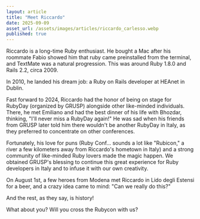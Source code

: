 ```yaml
---
layout: article
title: "Meet Riccardo"
date: 2025-09-09
asset_url: /assets/images/articles/riccardo_carlesso.webp
published: true
---
```


Riccardo is a long-time Ruby enthusiast. He bought a Mac after his roommate Fabio showed him that ruby came preinstalled from the terminal, and TextMate was a natural progression. This was around Ruby 1.8.0 and Rails 2.2, circa 2009.

In 2010, he landed his dream job: a Ruby on Rails developer at HEAnet in Dublin.

Fast forward to 2024, Riccardo had the honor of being on stage for RubyDay (organized by GRUSP) alongside other like-minded individuals. There, he met Emiliano and had the best dinner of his life with Bhozdar, thinking, "I'll never miss a RubyDay again!" He was sad when his friends from GRUSP later told him there wouldn't be another RubyDay in Italy, as they preferred to concentrate on other conferences.

Fortunately, his love for puns (Ruby Conf… sounds a lot like "Rubicon," a river a few kilometers away from Riccardo's hometown in Italy) and a strong community of like-minded Ruby lovers made the magic happen. We obtained GRUSP's blessing to continue this great experience for Ruby developers in Italy and to infuse it with our own creativity.

On August 1st, a few heroes from Modena met Riccardo in Lido degli Estensi for a beer, and a crazy idea came to mind: "Can we really do this?"

And the rest, as they say, is history!

What about you? Will you cross the Rubycon with us?
